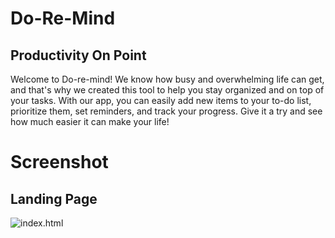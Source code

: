 # Do-Re-Mind
## Productivity On Point

Welcome to Do-re-mind! We know how busy and overwhelming life can get, and that's why we created this tool to help you stay organized and on top of your tasks. With our app, you can easily add new items to your to-do list, prioritize them, set reminders, and track your progress. Give it a try and see how much easier it can make your life!

# Screenshot

## Landing Page

![index.html]()

